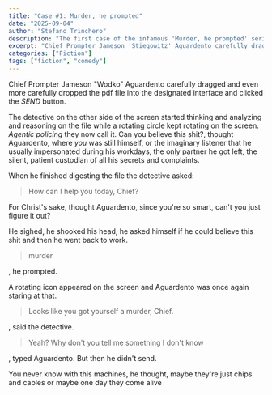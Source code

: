 ```yaml
---
title: "Case #1: Murder, he prompted"
date: "2025-09-04"
author: "Stefano Trinchero"
description: "The first case of the infamous 'Murder, he prompted' series"
excerpt: "Chief Prompter Jameson 'Stiegowitz' Aguardento carefully dragged and even more carefully dropped the pdf file into the designated interface..."
categories: ["Fiction"]
tags: ["fiction", "comedy"]
---
```



Chief Prompter Jameson "Wodko" Aguardento carefully dragged and even more carefully dropped the pdf file into the designated interface and clicked the *SEND* button.

The detective on the other side of the screen started thinking and analyzing and reasoning on the file while a rotating circle kept rotating on the screen. *Agentic policing* they now call it. Can you believe this shit?, thought Aguardento, where *you* was still himself, or the imaginary listener that he usually impersonated during his workdays, the only partner he got left, the silent, patient custodian of all his secrets and complaints.


When he finished digesting the file the detective asked:


> How can I help you today, Chief? 

For Christ's sake, thought Aguardento, since you're so smart, can't you just figure it out?

He sighed, he shooked his head, he asked himself if he could believe this shit and then he went back to work.



> murder

, he prompted.

A rotating icon appeared on the screen and Aguardento was once again staring at that. 

> Looks like you got yourself a murder, Chief.

, said the detective.


> Yeah? Why don't you tell me something I don't know

, typed Aguardento. But then he didn't send.

You never know with this machines, he thought, maybe they're just chips and cables or maybe one day they come alive 